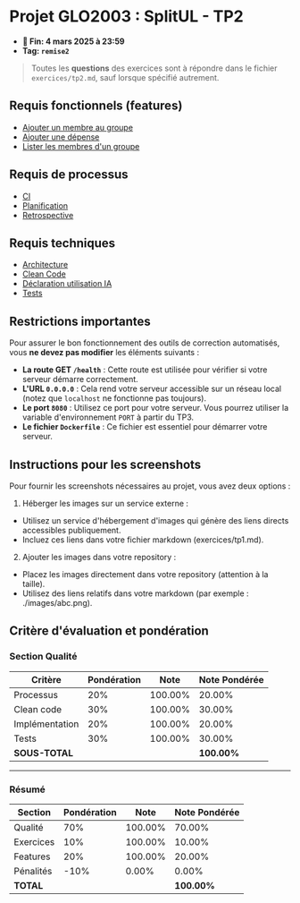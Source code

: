 # Projet GLO2003 : SplitUL - TP2

- **📅 Fin: 4 mars 2025 à 23:59**
- **Tag: `remise2`**

> Toutes les **questions** des exercices sont à répondre dans le fichier `exercices/tp2.md`, 
> sauf lorsque spécifié autrement.

## Requis fonctionnels (features)

- [Ajouter un membre au groupe](fonctionnels/5.ajouter-membre-groupe.md)
- [Ajouter une dépense](fonctionnels/6.ajouter-depense-groupe.md)
- [Lister les membres d'un groupe](fonctionnels/7.lister-membres-groupe.md)

## Requis de processus

- [CI](processus/ci.md)
- [Planification](processus/planification.md)
- [Retrospective](processus/retrospective.md)

## Requis techniques

- [Architecture](techniques/architecture.md)
- [Clean Code](techniques/clean-code.md)
- [Déclaration utilisation IA](techniques/declaration-IA.md)
- [Tests](techniques/tests.md)

## Restrictions importantes

Pour assurer le bon fonctionnement des outils de correction automatisés, vous **ne devez pas modifier** les éléments suivants :

- **La route GET `/health`** : Cette route est utilisée pour vérifier si votre serveur démarre correctement.
- **L'URL `0.0.0.0`** : Cela rend votre serveur accessible sur un réseau local (notez que `localhost` ne fonctionne pas toujours).
- **Le port `8080`** : Utilisez ce port pour votre serveur. Vous pourrez utiliser la variable d'environnement `PORT` à partir du TP3.
- **Le fichier `Dockerfile`** : Ce fichier est essentiel pour démarrer votre serveur.

## Instructions pour les screenshots

Pour fournir les screenshots nécessaires au projet, vous avez deux options :

1. Héberger les images sur un service externe :
- Utilisez un service d'hébergement d'images qui génère des liens directs accessibles publiquement.
- Incluez ces liens dans votre fichier markdown (exercices/tp1.md).

2. Ajouter les images dans votre repository :
- Placez les images directement dans votre repository (attention à la taille).
- Utilisez des liens relatifs dans votre markdown (par exemple : ./images/abc.png).

## Critère d'évaluation et pondération

### Section Qualité

| Critère        | Pondération | Note     | Note Pondérée |
|----------------|-------------|----------|---------------|
| Processus      | 20%         | 100.00%  | 20.00%        |
| Clean code     | 30%         | 100.00%  | 30.00%        |
| Implémentation | 20%         | 100.00%  | 20.00%        |
| Tests          | 30%         | 100.00%  | 30.00%        |
| **SOUS-TOTAL** |             |          | **100.00%**   |

---

### Résumé

| Section    | Pondération | Note     | Note Pondérée |
|------------|-------------|----------|---------------|
| Qualité    | 70%         | 100.00%  | 70.00%        |
| Exercices  | 10%         | 100.00%  | 10.00%        |
| Features   | 20%         | 100.00%  | 20.00%        |
| Pénalités  | -10%        | 0.00%    | 0.00%         |
| **TOTAL**  |             |          | **100.00%**   |
